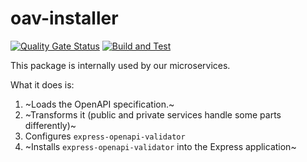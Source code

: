 # oav-installer

[![Quality Gate Status](https://sonarcloud.io/api/project_badges/measure?project=myrotvorets_oav-installer&metric=alert_status)](https://sonarcloud.io/dashboard?id=myrotvorets_oav-installer)
[![Build and Test](https://github.com/myrotvorets/oav-installer/actions/workflows/build.yml/badge.svg)](https://github.com/myrotvorets/oav-installer/actions/workflows/build.yml)

This package is internally used by our microservices.

What it does is:
1. ~Loads the OpenAPI specification.~
2. ~Transforms it (public and private services handle some parts differently)~
3. Configures `express-openapi-validator`
4. ~Installs `express-openapi-validator` into the Express application~
